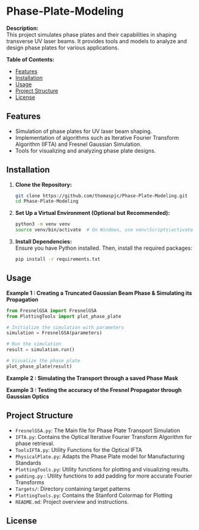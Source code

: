 # Phase-Plate-Modeling

**Description:**  
This project simulates phase plates and their capabilities in shaping transverse UV laser beams. It provides tools and models to analyze and design phase plates for various applications.

**Table of Contents:**
- [Features](#features)
- [Installation](#installation)
- [Usage](#usage)
- [Project Structure](#project-structure)
- [License](#license)

## Features

- Simulation of phase plates for UV laser beam shaping.
- Implementation of algorithms such as Iterative Fourier Transform Algorithm (IFTA) and Fresnel Gaussian Simulation.
- Tools for visualizing and analyzing phase plate designs.

## Installation

1. **Clone the Repository:**
   ```bash
   git clone https://github.com/thomaspjc/Phase-Plate-Modeling.git
   cd Phase-Plate-Modeling
   ```

2. **Set Up a Virtual Environment (Optional but Recommended):**
   ```bash
   python3 -m venv venv
   source venv/bin/activate  # On Windows, use venv\Scripts\activate
   ```

3. **Install Dependencies:**  
   Ensure you have Python installed. Then, install the required packages:
   ```bash
   pip install -r requirements.txt
   ```

## Usage

**Example 1 : Creating a Truncated Gaussian Beam Phase & Simulating its Propagation**

```python
from FresnelGSA import FresnelGSA
from PlottingTools import plot_phase_plate

# Initialize the simulation with parameters
simulation = FresnelGSA(parameters)

# Run the simulation
result = simulation.run()

# Visualize the phase plate
plot_phase_plate(result)
```

**Example 2 : Simulating the Transport through a saved Phase Mask**

**Example 3 : Testing the accuracy of the Fresnel Propagator through Gaussian Optics**

## Project Structure

- `FresnelGSA.py`: The Main file for Phase Plate Transport Simulation
- `IFTA.py`: Contains the Optical Iterative Fourier Transform Algorithm for phase retrieval.
- `ToolsIFTA.py`: Utility Functions for the Optical IFTA
- `PhysicalPlate.py`: Adapts the Phase Plate model for Manufacturing Standards
- `PlottingTools.py`: Utility functions for plotting and visualizing results.
- `padding.py` : Utility functions to add padding for more accurate Fourier Transforms
- `Targets/`: Directory containing target patterns
- `PlottingTools.py`: Contains the Stanford Colormap for Plotting
- `README.md`: Project overview and instructions.




## License

